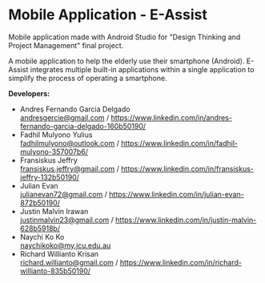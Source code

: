 # Mobile Application - E-Assist
Mobile application made with Android Studio for "Design Thinking and Project Management" final project.

A mobile application to help the elderly use their smartphone (Android). E-Assist integrates multiple built-in applications within a single application to simplify the process of operating a smartphone.

**Developers:**
- Andres Fernando Garcia Delgado\
andresgercie@gmail.com / https://www.linkedin.com/in/andres-fernando-garcia-delgado-160b50190/
- Fadhil Mulyono Yulius\
fadhilmulyono@outlook.com / https://www.linkedin.com/in/fadhil-mulyono-357007b6/
- Fransiskus Jeffry\
fransiskus.jeffry@gmail.com / https://www.linkedin.com/in/fransiskus-jeffry-132b50190/
- Julian Evan\
julianevan72@gmail.com / https://www.linkedin.com/in/julian-evan-872b50190/
- Justin Malvin Irawan\
justinmalvin23@gmail.com / https://www.linkedin.com/in/justin-malvin-628b5918b/
- Naychi Ko Ko\
naychikoko@my.jcu.edu.au
- Richard Willianto Krisan\
richard.willianto@gmail.com / https://www.linkedin.com/in/richard-willianto-835b50190/
